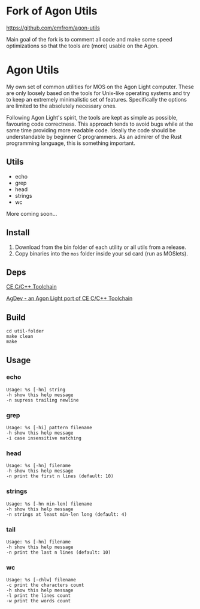 # Fork of Agon Utils

https://github.com/emfrom/agon-utils

Main goal of the fork is to comment all code and make some speed optimizations so that the tools are (more) usable on the Agon.

# Agon Utils

My own set of common utilities for MOS on the Agon Light computer. These are only loosely based on the tools for Unix-like operating systems and try to keep an extremely minimalistic set of features. Specifically the options are limited to the absolutely necessary ones.

Following Agon Light's spirit, the tools are kept as simple as possible, favouring code correctness. This approach tends to avoid bugs while at the same time providing more readable code. Ideally the code should be understandable by beginner C programmers. As an admirer of the Rust programming language, this is something important.

## Utils

* echo
* grep
* head
* strings
* wc

More coming soon...

## Install

1. Download from the bin folder of each utility or all utils from a release.
2. Copy binaries into the `mos` folder inside your sd card (run as MOSlets).

## Deps

[CE C/C++ Toolchain](https://github.com/CE-Programming/toolchain)

[AgDev - an Agon Light port of CE C/C++ Toolchain](https://github.com/pcawte/AgDev)

## Build

```
cd util-folder
make clean
make
```

## Usage

### echo

```
Usage: %s [-hn] string
-h show this help message
-n supress trailing newline
```

### grep

```
Usage: %s [-hi] pattern filename
-h show this help message
-i case insensitive matching
```

### head

```
Usage: %s [-hn] filename
-h show this help message
-n print the first n lines (default: 10)
```

### strings

```
Usage: %s [-hn min-len] filename
-h show this help message
-n strings at least min-len long (default: 4)
```

### tail

```
Usage: %s [-hn] filename
-h show this help message
-n print the last n lines (default: 10)
```

### wc

```
Usage: %s [-chlw] filename
-c print the characters count
-h show this help message
-l print the lines count
-w print the words count
```